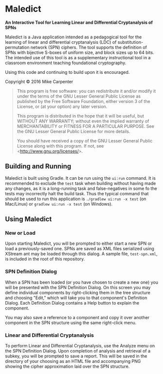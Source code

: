 # Maledict
__An Interactive Tool for Learning Linear and Differential Cryptanalysis of SPNs__

Maledict is a Java application intended as a pedagogical tool for the learning of linear and differential cryptanalysis
(LDC) of substitution-permutation network (SPN) ciphers. The tool supports the definition of SPNs with bijective S-boxes
of uniform size, and block sizes up to 64 bits. The intended use of this tool is as a supplementary instructional tool
in a classroom environment teaching foundational cryptography.

Using this code and continuing to build upon it is encouraged.

Copyright &copy; 2016  Mike Carpenter
 
> This program is free software: you can redistribute it and/or modify it under the terms of the GNU Lesser General
> Public License as published by the Free Software Foundation, either version 3 of the License, or (at your option) any
> later version.
> 
> This program is distributed in the hope that it will be useful, but WITHOUT ANY WARRANTY; without even the implied
> warranty of MERCHANTABILITY or FITNESS FOR A PARTICULAR PURPOSE.  See the GNU Lesser General Public License for more
> details.
> 
> You should have received a copy of the GNU Lesser General Public License along with this program. If not, see
> <<http://www.gnu.org/licenses/>>.


## Building and Running

Maledict is built using Gradle. It can be run using the `ui:run` command. It is recommended to exclude the `test` task
when building without having made any changes, as it is a long-running task and false-negatives in some fo the tests may
incorrectly halt the build task. Thus the typical command that should be used to run this application is
`./gradlew ui:run -x test` (on Mac/Linux) or `gradlew ui:run -x test` (on Windows).


## Using Maledict

### New or Load

Upon starting Maledict, you will be prompted to either start a new SPN or load a previously-saved one. SPNs are saved as
XML files serialized using XStream ant may be loaded through this dialog. A sample file, `test-spn.xml`, is included in
the root of this repository.

### SPN Definition Dialog

When a SPN has been loaded (or you have chosen to create a new one) you will be presented with the SPN Definition
Dialog. On this screen you may define individual components by right-clicking them in the tree structure and choosing
"Edit," which will take you to that component's Definition Dialog. Each Definition Dialog contains a Help button to
explain the component.

You may also save a reference to a component and copy it over another component in the SPN structure using the same
right-click menu.

### Linear and Differential Cryptanalysis

To perform Linear and Differential Cryptanalysis, use the Analyze menu on the SPN Definition Dialog. Upon completion of
analysis and retrieval of a subkey, you will be prompted to save a report. This will be saved in the directory of your
choosing as an HTML file and accompanying PNG showing the cipher approximation laid over the SPN structure.
